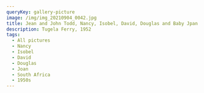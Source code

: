 ```yaml
---
queryKey: gallery-picture
image: /img/img_20210904_0042.jpg
title: Jean and John Todd, Nancy, Isobel, David, Douglas and Baby Jpan
description: Tugela Ferry, 1952
tags:
  - All pictures
  - Nancy
  - Isobel
  - David
  - Douglas
  - Joan
  - South Africa
  - 1950s
---
```

